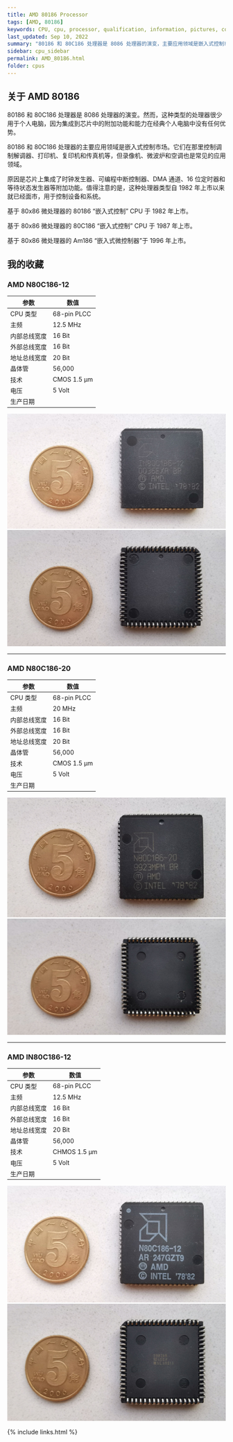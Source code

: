 ```yaml
---
title: AMD 80186 Processor
tags: [AMD, 80186]
keywords: CPU, cpu, processor, qualification, information, pictures, core, frequency, chip packaging, packaging, cpu info, x86, collection, amd, cyrix, harris, ibm, idt, iit, intel, motorola, nec, sgs, sgs-thomson, siemens, ST, signetics, mhs, ti, texas instruments, ulsi, umc, weitek, zilog, 808x, 8085, 8088, 8086, 80188, 80186, 80286, 286, 80386, 386, i386, Am386, 386sx, 386dx, 486, i486, 586, 486sx, 486dx, overdrive, 487, pentium, 586, 5x86, 386dlc, 386slc, 486dx2, mmx, ppro, pentium-pro, pro, athlon, duron, z80, dirk oppelt, dirk, oppelt, engineering, sample, samples
last_updated: Sep 10, 2022
summary: "80186 和 80C186 处理器是 8086 处理器的演变，主要应用领域是嵌入式控制市场。"
sidebar: cpu_sidebar
permalink: AMD_80186.html
folder: cpus
---
```


## 关于 AMD 80186

80186 和 80C186 处理器是 8086 处理器的演变。然而，这种类型的处理器很少用于个人电脑，因为集成到芯片中的附加功能和能力在经典个人电脑中没有任何优势。

80186 和 80C186 处理器的主要应用领域是嵌入式控制市场。它们在那里控制调制解调器、打印机、复印机和传真机等，但录像机、微波炉和空调也是常见的应用领域。

原因是芯片上集成了时钟发生器、可编程中断控制器、DMA 通道、16 位定时器和等待状态发生器等附加功能。值得注意的是，这种处理器类型自 1982 年上市以来就已经面市，用于控制设备和系统。

基于 80x86 微处理器的 80186 “嵌入式控制” CPU 于 1982 年上市。

基于 80x86 微处理器的 80C186 “嵌入式控制” CPU 于 1987 年上市。

基于 80x86 微处理器的 Am186 “嵌入式微控制器”于 1996 年上市。


## 我的收藏

### AMD N80C186-12

| 参数 | 数值 |
| ------ | ------ |
| CPU 类型 | 68-pin PLCC |
| 主频 | 12.5 MHz |
| 内部总线宽度 | 16 Bit |
| 外部总线宽度 | 16 Bit |
| 地址总线宽度 | 20 Bit |
| 晶体管 | 56,000 |
| 技术 | CMOS 1.5 µm |
| 电压 | 5 Volt |
| 生产日期 |  |

![AMD N80C186-12 正面](/images/cpus/AMD/AMD_N80C186-12_1.jpg)
![AMD N80C186-12 反面](/images/cpus/AMD/AMD_N80C186-12_2.jpg)

---------

### AMD N80C186-20

| 参数 | 数值 |
| ------ | ------ |
| CPU 类型 | 68-pin PLCC |
| 主频 | 20 MHz |
| 内部总线宽度 | 16 Bit |
| 外部总线宽度 | 16 Bit |
| 地址总线宽度 | 20 Bit |
| 晶体管 | 56,000 |
| 技术 | CMOS 1.5 µm |
| 电压 | 5 Volt |
| 生产日期 |  |

![AMD N80C186-20 正面](/images/cpus/AMD/AMD_N80C186-20_1.jpg)
![AMD N80C186-20 反面](/images/cpus/AMD/AMD_N80C186-20_2.jpg)

---------

### AMD IN80C186-12

| 参数 | 数值 |
| ------ | ------ |
| CPU 类型 | 68-pin PLCC |
| 主频 | 12.5 MHz |
| 内部总线宽度 | 16 Bit |
| 外部总线宽度 | 16 Bit |
| 地址总线宽度 | 20 Bit |
| 晶体管 | 56,000 |
| 技术 | CHMOS 1.5 µm |
| 电压 | 5 Volt |
| 生产日期 |  |

![AMD IN80C186-12 正面](/images/cpus/AMD/AMD_IN80C186-12_1.jpg)
![AMD IN80C186-12 反面](/images/cpus/AMD/AMD_IN80C186-12_2.jpg)

{% include links.html %}
